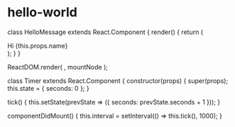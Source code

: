 # hello-world

class HelloMessage extends React.Component {
  render() {
    return (
      <div>
        Hi {this.props.name}
      </div>
    );
  }
}

ReactDOM.render(
  <HelloMessage name="Pippi" />,
  mountNode
);

class Timer extends React.Component {
  constructor(props) {
    super(props);
    this.state = { seconds: 0 };
  }

  tick() {
    this.setState(prevState => ({
      seconds: prevState.seconds + 1
    }));
  }

  componentDidMount() {
    this.interval = setInterval(() => this.tick(), 1000);
  }
